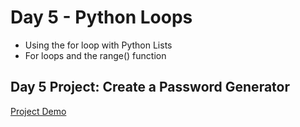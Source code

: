 # Day 5 - Python Loops

- Using the for loop with Python Lists
- For loops and the range() function

## Day 5 Project: Create a Password Generator
[Project Demo](https://appbrewery.github.io/python-day5-demo/)